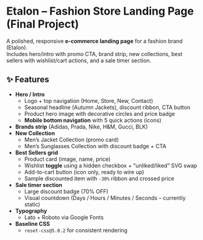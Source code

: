 # Etalon – Fashion Store Landing Page (Final Project)

A polished, responsive **e-commerce landing page** for a fashion brand (Etalon).  
Includes hero/intro with promo CTA, brand strip, new collections, best sellers with wishlist/cart actions, and a sale timer section.

## ✨ Features
- **Hero / Intro**
  - Logo + top navigation (Home, Store, New, Contact)
  - Seasonal headline (Autumn Jackets), discount ribbon, CTA button
  - Product hero image with decorative circles and price badge
  - **Mobile bottom navigation** with 5 quick actions (icons)
- **Brands strip** (Adidas, Prada, Nike, H&M, Gucci, BLK)
- **New Collection**
  - Men’s Jacket Collection (promo card)
  - Men’s Sunglasses Collection with discount badge + CTA
- **Best Sellers grid**
  - Product card (image, name, price)
  - Wishlist **toggle** using a hidden checkbox + “unliked/liked” SVG swap
  - Add-to-cart button (icon only, ready to wire up)
  - Sample discounted item with `-30%` ribbon and crossed price
- **Sale timer section**
  - Large discount badge (70% OFF)
  - Visual countdown (Days / Hours / Minutes / Seconds – currently static)
- **Typography**
  - Lato + Roboto via Google Fonts
- **Baseline CSS**
  - `reset-css@5.0.2` for consistent rendering

